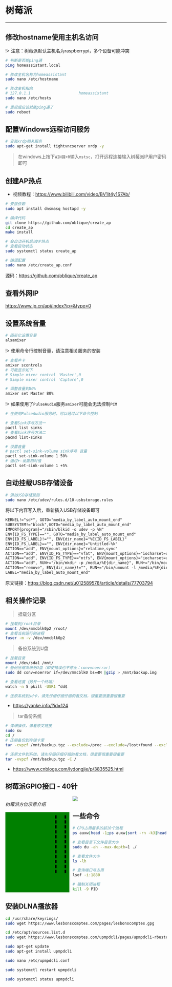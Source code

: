 # 树莓派

---

## 修改hostname使用主机名访问
!> 注意：树莓派默认主机名为raspberrypi，多个设备可能冲突
```bash
# 判断是否能ping通
ping homeassistant.local

# 修改主机名称为homeassistant
sudo nano /etc/hostname

# 修改主机指向
# 127.0.1.1                     homeassistant
sudo nano /etc/hosts

# 重启后应该就能ping通了
sudo reboot
```

## 配置Windows远程访问服务

```bash
# 安装xrdp相关服务 
sudo apt-get install tightvncserver xrdp -y
```

> 在windows上按下`WIN键+R`输入`mstsc`，打开远程连接输入树莓派IP用户密码即可

## 创建AP热点

- 视频教程：https://www.bilibili.com/video/BV1it4y1S7Ab/

```bash
# 安装依赖
sudo apt install dnsmasq hostapd -y

# 编译代码
git clone https://github.com/oblique/create_ap
cd create_ap
make install

# 会自动开机启动AP热点
# 查看启动状态
sudo systemctl status create_ap

# 编辑配置
sudo nano /etc/create_ap.conf
```

源码：https://github.com/oblique/create_ap

## 查看外网IP
https://www.ip.cn/api/index?ip=&type=0

## 设置系统音量
```bash
# 图形化设置音量
alsamixer
```
!> 使用命令行控制音量，请注意相关服务的安装
```bash
# 查看声卡
amixer scontrols
# 可能显示如下
# Simple mixer control 'Master',0
# Simple mixer control 'Capture',0

# 调整音量到80%
amixer set Master 80%
```
!> 如果使用了`PulseAudio`服务`amixer`可能会无法控制`PCM`
```bash
# 在使用PulseAudio服务时，可以通过以下命令控制

# 查看Sink序号方法一
pactl list sinks
# 查看Sink序号方法二
pacmd list-sinks

# 设置音量
# pactl set-sink-volume sink序号 音量
pactl set-sink-volume 1 50%
# 通过+-设置相对值
pactl set-sink-volume 1 +5%
```

## 自动挂载USB存储设备
```bash
# 添加USB存储规则
sudo nano /etc/udev/rules.d/10-usbstorage.rules
```
将以下内容写入后，重新插入USB存储设备即可
```txt
KERNEL!="sd*", GOTO="media_by_label_auto_mount_end"
SUBSYSTEM!="block",GOTO="media_by_label_auto_mount_end"
IMPORT{program}="/sbin/blkid -o udev -p %N"
ENV{ID_FS_TYPE}=="", GOTO="media_by_label_auto_mount_end"
ENV{ID_FS_LABEL}!="", ENV{dir_name}="%E{ID_FS_LABEL}"
ENV{ID_FS_LABEL}=="", ENV{dir_name}="Untitled-%k"
ACTION=="add", ENV{mount_options}="relatime,sync"
ACTION=="add", ENV{ID_FS_TYPE}=="vfat", ENV{mount_options}="iocharset=utf8,umask=000"
ACTION=="add", ENV{ID_FS_TYPE}=="ntfs", ENV{mount_options}="iocharset=utf8,umask=000"
ACTION=="add", RUN+="/bin/mkdir -p /media/%E{dir_name}", RUN+="/bin/mount -o $env{mount_options} /dev/%k /media/%E{dir_name}"
ACTION=="remove", ENV{dir_name}!="", RUN+="/bin/umount -l /media/%E{dir_name}", RUN+="/bin/rmdir /media/%E{dir_name}" 
LABEL="media_by_label_auto_mount_end"
```
原文链接：https://blog.csdn.net/u012589578/article/details/77703794

## 相关操作记录

> 挂载分区
```bash
# 挂载到/root目录
mount /dev/mmcblk0p2 /root/
# 查看当前运行的进程
fuser -m -v /dev/mmcblk0p2
``` 

> 备份系统到U盘
```bash
# 挂载目录
mount /dev/sda1 /mnt/
# 备份压缩系统到U盘（即使错误也不停止：conv=noerror）
sudo dd conv=noerror if=/dev/mmcblk0 bs=4M |gzip > /mnt/backup.img

# 查看进度（另开一个终端）
watch -n 5 pkill -USR1 ^dd$

# 还原系统到sd卡，请先仔细仔细仔细的看文档，很重要很重要很重要

```
- https://yanke.info/?id=124

> tar备份系统
```bash
# 详细操作，请看原文链接
sudo su
cd /
# 压缩备份到存储卡里
tar -cvpzf /mnt/backup.tgz --exclude=/proc --exclude=/lost+found --exclude=/mnt --exclude=/sys /

# 还原文件到系统，请先仔细仔细仔细的看文档，很重要很重要很重要
tar -xvpzf /mnt/backup.tgz -C /
```

- https://www.cnblogs.com/lvdongjie/p/3835525.html

## 树莓派GPIO接口 - 40针

<div style="width:200px;height:250px;float:left;margin-right:10px;">
    <h6 style="margin: 15px 0;">树莓派方位示意介绍</h6>
    <div style="background:green;height:100%;">
        <div style="width:25px;height:180px;
                border-left: 5px dashed black;
                    border-right: 5px dashed black;
            float:right;margin:10px;">
        </div>
    </div>
</div>
<img src="./img/pi-gpio.jpeg" />

## 一些命令
```bash
# CPU占用最多的前10个进程
ps auxw|head -1;ps auxw|sort -rn -k3|head -10

# 查看目录下文件目录大小
sudo du -ah --max-depth=1 ./

# 查看文件大小
ls -lh

# 查询端口号占用
lsof -i:1880

# 强制关闭进程
kill -9 PID
```

## 安装DLNA播放器
```bash
cd /usr/share/keyrings/
sudo wget https://www.lesbonscomptes.com/pages/lesbonscomptes.gpg

cd /etc/apt/sources.list.d
sudo wget https://www.lesbonscomptes.com/upmpdcli/pages/upmpdcli-rbuster.list

sudo apt-get update
sudo apt-get install upmpdcli

sudo nano /etc/upmpdcli.conf

sudo systemctl restart upmpdcli

sudo systemctl status upmpdcli
```